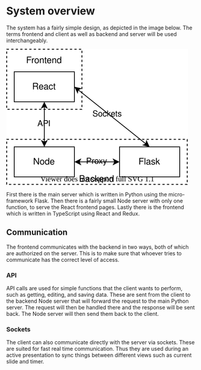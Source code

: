 # System overview

The system has a fairly simple design, as depicted in the image below.
The terms frontend and client as well as backend and server will be used interchangeably.

![Systemöversikt](../_static/system_overview.svg)

First there is the main server which is written in Python using the micro-framework Flask.
Then there is a fairly small Node server with only one function, to serve the React frontend pages.
Lastly there is the frontend which is written in TypeScript using React and Redux.

## Communication

The frontend communicates with the backend in two ways, both of which are authorized on the server.
This is to make sure that whoever tries to communicate has the correct level of access.

### API

API calls are used for simple functions that the client wants to perform, such as getting, editing, and saving data.
These are sent from the client to the backend Node server that will forward the request to the main Python server.
The request will then be handled there and the response will be sent back.
The Node server will then send them back to the client.

### Sockets

The client can also communicate directly with the server via sockets.
These are suited for fast real time communication.
Thus they are used during an active presentation to sync things between different views such as current slide and timer.
